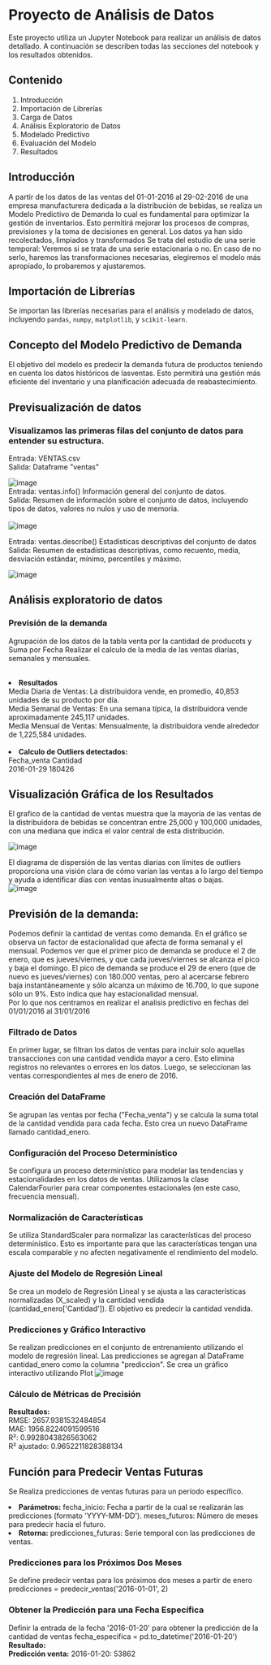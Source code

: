 # Proyecto de Análisis de Datos

Este proyecto utiliza un Jupyter Notebook para realizar un análisis de datos detallado. A continuación se describen todas las secciones del notebook y los resultados obtenidos.

## Contenido

1. Introducción
2. Importación de Librerías
3. Carga de Datos
4. Análisis Exploratorio de Datos
5. Modelado Predictivo
6. Evaluación del Modelo
7. Resultados

## Introducción

A partir de los datos de las ventas del 01-01-2016 al 29-02-2016 de una empresa manufacturera dedicada a la distribución de bebidas, se realiza un Modelo Predictivo de Demanda lo cual es fundamental para optimizar la gestión de inventarios.
Esto permitirá mejorar los procesos de compras, previsiones y la toma de decisiones en general.
Los datos ya han sido recolectados, limpiados y transformados Se trata del estudio de una serie temporal: Veremos si se trata de una serie estacionaria o no. En caso de no serlo, haremos las transformaciones necesarias, elegiremos el modelo más apropiado, lo probaremos y ajustaremos.

## Importación de Librerías

Se importan las librerías necesarias para el análisis y modelado de datos, incluyendo `pandas`, `numpy`, `matplotlib`, y `scikit-learn`.

## Concepto del Modelo Predictivo de Demanda
El objetivo del modelo es predecir la demanda futura de productos teniendo en cuenta los datos históricos de lasventas.
Esto permitirá una gestión más eficiente del inventario y una planificación adecuada de reabastecimiento.

## Previsualización de datos
### Visualizamos las primeras filas del conjunto de datos para entender su estructura.
Entrada: VENTAS.csv<br>
Salida: Dataframe "ventas"<br>

![image](https://github.com/leymilena2531/Proyecto-Final-Distribuidora-Oasis-/assets/30348827/09029698-6cce-4c54-8a6c-5b53a2991ee2)
<br>
Entrada: ventas.info() Información general del conjunto de datos.<br>
Salida: Resumen de información sobre el conjunto de datos, incluyendo tipos de datos, valores no nulos y uso de memoria.<br>
<br>
![image](https://github.com/leymilena2531/Proyecto-Final-Distribuidora-Oasis-/assets/30348827/07cb96ed-20c8-4746-9714-9b3ad7a8c39e)
<br>

Entrada: ventas.describe() Estadísticas descriptivas del conjunto de datos<br>
Salida: Resumen de estadísticas descriptivas, como recuento, media, desviación estándar, mínimo, percentiles y máximo.<br>

![image](https://github.com/leymilena2531/Proyecto-Final-Distribuidora-Oasis-/assets/30348827/8f0768ab-daa4-4533-8113-b6c98878acc2)

## Análisis exploratorio de datos
### Previsión de la demanda
Agrupación de los datos de la tabla venta por la cantidad de producots y Suma por Fecha
Realizar el calculo de la media de las ventas diarias, semanales y mensuales.<br>
<br>
<li><b>Resultados </b><br>
Media Diaria de Ventas: La distribuidora vende, en promedio, 40,853 unidades de su producto por día.<br>
Media Semanal de Ventas: En una semana típica, la distribuidora vende aproximadamente 245,117 unidades. <br>
Media Mensual de Ventas: Mensualmente, la distribuidora vende alrededor de 1,225,584 unidades. <br>
<br>
<li><b>Calculo de Outliers detectados: </b><br>
 Fecha_venta    Cantidad<br>
 2016-01-29     180426 <br>

## Visualización Gráfica de los Resultados <br>
El grafico de la cantidad de ventas muestra que la mayoría de las ventas de la distribuidora de bebidas se concentran entre 25,000 y 100,000 unidades, con una mediana que indica el valor central de esta distribución.
  
 ![image](https://github.com/leymilena2531/Proyecto-Final-Distribuidora-Oasis-/assets/30348827/b10368ed-2bbb-49b0-be97-2d7ee56830d1)

El diagrama de dispersión de las ventas diarias con límites de outliers proporciona una visión clara de cómo varían las ventas a lo largo del tiempo y ayuda a identificar días con ventas inusualmente altas o bajas.<br>
 ![image](https://github.com/leymilena2531/Proyecto-Final-Distribuidora-Oasis-/assets/30348827/16edaf86-096f-4053-a1ee-e257045017d8)



## Previsión de la demanda: <br>
Podemos definir la cantidad de ventas como demanda. En el gráfico se observa un factor de estacionalidad que afecta de forma semanal y el mensual.
Podemos ver que el primer pico de demanda se produce el 2 de enero, que es jueves/viernes, y que cada jueves/viernes se alcanza el pico y baja el domingo. El pico de demanda se produce el 29 de enero (que de nuevo es jueves/viernes) con 180.000 ventas, pero al acercarse febrero baja instantáneamente y sólo alcanza un máximo de 16.700, lo que supone sólo un 9%. Esto indica que hay estacionalidad mensual.<br>
Por lo que nos centramos en realizar el analisis predictivo en fechas del 01/01/2016 al 31/01/2016

### Filtrado de Datos
En primer lugar, se filtran los datos de ventas para incluir solo aquellas transacciones con una cantidad vendida mayor a cero. Esto elimina registros no relevantes o errores en los datos.
Luego, se seleccionan las ventas correspondientes al mes de enero de 2016.
### Creación del DataFrame
Se agrupan las ventas por fecha ("Fecha_venta") y se calcula la suma total de la cantidad vendida para cada fecha. Esto crea un nuevo DataFrame llamado cantidad_enero.
### Configuración del Proceso Determinístico
Se configura un proceso determinístico para modelar las tendencias y estacionalidades en los datos de ventas. Utilizamos la clase CalendarFourier para crear componentes estacionales (en este caso, frecuencia mensual).
### Normalización de Características
Se utiliza StandardScaler para normalizar las características del proceso determinístico. Esto es importante para que las características tengan una escala comparable y no afecten negativamente el rendimiento del modelo.
### Ajuste del Modelo de Regresión Lineal
Se crea un modelo de Regresión Lineal y se ajusta a las características normalizadas (X_scaled) y la cantidad vendida (cantidad_enero['Cantidad']). El objetivo es predecir la cantidad vendida.
### Predicciones y Gráfico Interactivo
Se realizan predicciones en el conjunto de entrenamiento utilizando el modelo de regresión lineal.
Las predicciones se agregan al DataFrame cantidad_enero como la columna "prediccion".
Se crea un gráfico interactivo utilizando Plot
![image](https://github.com/leymilena2531/Proyecto-Final-Distribuidora-Oasis-/assets/30348827/17a9b6c7-11c8-4a8a-a13c-7b813fdd72f3)
### Cálculo de Métricas de Precisión
<b>Resultados: </b><br>
RMSE: 2657.9381532484854<br>
MAE: 1956.8224091599516<br>
R²: 0.9928043826563062<br>
R² ajustado: 0.9652211828388134<br>

## Función para Predecir Ventas Futuras
Se Realiza predicciones de ventas futuras para un período específico.
<li><b>Parámetros:</b>
fecha_inicio: Fecha a partir de la cual se realizarán las predicciones (formato 'YYYY-MM-DD').
meses_futuros: Número de meses para predecir hacia el futuro.
<li><b>Retorna:</b>
predicciones_futuras: Serie temporal con las predicciones de ventas.

 ###  Predicciones para los Próximos Dos Meses
Se define predecir ventas para los próximos dos meses a partir de enero
predicciones = predecir_ventas('2016-01-01', 2)

### Obtener la Predicción para una Fecha Específica
Definir la entrada de la fecha '2016-01-20' para obtener la predicción de la cantidad de ventas
fecha_especifica = pd.to_datetime('2016-01-20')
<b>Resultado: </b><br>
<b>Predicción venta:</b> 2016-01-20: 53862
